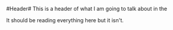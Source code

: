 #Header#
This is a header of what I am going to talk about in the 

It should be reading everything here but it isn't.